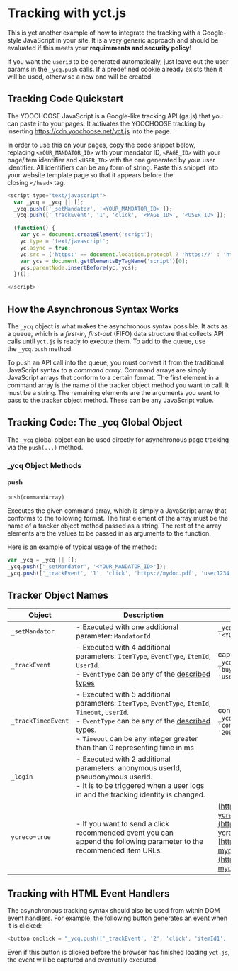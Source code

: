 # Tracking with yct.js

This is yet another example of how to integrate the tracking with a Google-style JavaScript in your site. It is a very generic approach and should be evaluated if this meets your **requirements and security policy!**

If you want the `userid` to be generated automatically, just leave out the user params in the `_ycq.push` calls.
If a predefined cookie already exists then it will be used, otherwise a new one will be created.

## Tracking Code Quickstart

The YOOCHOOSE JavaScript is a Google-like tracking API (ga.js) that you can paste into your pages. It activates the YOOCHOOSE tracking by inserting <https://cdn.yoochoose.net/yct.js> into the page.

In order to use this on your pages, copy the code snippet below, replacing `<YOUR_MANDATOR_ID>` with your mandator ID, `<PAGE_ID>` with your page/item identifier and `<USER_ID>` with the one generated by your user identifier. All identifiers can be any form of string. Paste this snippet into your website template page so that it appears before the closing `</head>` tag.

``` js
<script type="text/javascript">
  var _ycq = _ycq || [];
  _ycq.push(['_setMandator', '<YOUR_MANDATOR_ID>']);
  _ycq.push(['_trackEvent', '1', 'click', '<PAGE_ID>', '<USER_ID>']);

  (function() {
    var yc = document.createElement('script'); 
    yc.type = 'text/javascript'; 
    yc.async = true;
    yc.src = ('https:' == document.location.protocol ? 'https://' : 'http://') + 'cdn.yoochoose.net/yct.js';
    var ycs = document.getElementsByTagName('script')[0];
    ycs.parentNode.insertBefore(yc, ycs);
  })();

</script>
```

## How the Asynchronous Syntax Works

The `_ycq` object is what makes the asynchronous syntax possible. It acts as a queue, which is a *first-in, first-out* (FIFO) data structure that collects API calls until `yct.js` is ready to execute them. To add to the queue, use the `_ycq.push` method.

To push an API call into the queue, you must convert it from the traditional JavaScript syntax to a *command array*. Command arrays are simply JavaScript arrays that conform to a certain format. The first element in a command array is the name of the tracker object method you want to call. It must be a string. The remaining elements are the arguments you want to pass to the tracker object method. These can be any JavaScript value.

## Tracking Code: The \_ycq Global Object

The `_ycq` global object can be used directly for asynchronous page tracking via the `push(...)` method. 

### \_ycq Object Methods

#### push

`push(commandArray)`

Executes the given command array, which is simply a JavaScript array that conforms to the following format. The first element of the array must be the name of a tracker object method passed as a string. The rest of the array elements are the values to be passed in as arguments to the function. 

Here is an example of typical usage of the method:

``` js
var _ycq = _ycq || [];
_ycq.push(['_setMandator', '<YOUR_MANDATOR_ID>']);
_ycq.push(['_trackEvent', '1', 'click', 'https://mydoc.pdf', 'user1234']);
```

## Tracker Object Names

| Object          | Description   | Example  |
| --------------- | ------------- | ----- |
| `_setMandator ` | - Executed with one additional parameter: `MandatorId` | `_ycq.push (['_setMandator' , '<YOUR_MANDATOR_ID>']);` |
| `_trackEvent` | - Executed with 4 additional parameters: `ItemType`, `EventType`, `ItemId`, `UserId`.<br /> - `EventType` can be any of the [described types](../user_guide/event_types.md) |  capturing an event: `_ycq.push(['_trackEvent', '1', 'buy', 'https://mydoc.pdf', 'user1234x']);` |
| `_trackTimedEvent` | - Executed with 5 additional parameters: `ItemType`, `EventType`, `ItemId`, `Timeout`, `UserId`.<br /> - `EventType` can be any of the [described types](../user_guide/event_types.md).<br /> - `Timeout` can be any integer greater than than 0 representing time in ms | consume event sent after 20s: `_ycq.push(['_trackTimedEvent', '1', 'consume', 'https://mydoc.pdf', '20000', 'user1234x']);` |
| `_login` | - Executed with 2 additional parameters: anonymous userId, pseudonymous userId.<br /> - It is to be triggered when a user logs in and the tracking identity is changed.<br /> | |
| `ycreco=true` | - If you want to send a click recommended event you can append the following parameter to the recommended item URLs: | [https://mydomain.com/mypage.html?ycreco=true](https://mydomain.com/mypage.html?ycreco=true) or <br />[https://mydomain.com/mypage.html?myparameter=x&ycreco=true](https://mydomain.com/mypage.html?myparameter=x&ycreco=true) |
    


## Tracking with HTML Event Handlers

The asynchronous tracking syntax should also be used from within DOM event handlers. For example, the following button generates an event when it is clicked:
``` js
<button onclick = "_ycq.push(['_trackEvent', '2', 'click', 'itemId1', 'user1234x'])"/><button>
```
Even if this button is clicked before the browser has finished loading `yct.js`, the event will be captured and eventually executed.
